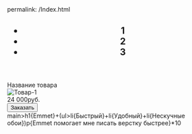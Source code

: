 <!DOCTYPE html>
<html lang="en">
<head>
    <meta charset="UTF-8">
    <meta http-equiv="X-UA-Compatible" content="IE=edge">
    <meta name="viewport" content="width=device-width, initial-scale=1.0">
    <title>Document</title>
    <link rel="stylesheet" href="style.css">
    permalink: /Index.html
</head>
    <body>
    <header>
        <div class="logo"></div>
        <nav>
            <h1>
                <ul>
                    <li>1</li>
                    <li>2</li>
                    <li>3</li>
                </ul>
            </h1>
        </nav>
    </header>
    <section class="cards">
        <article class="card">
            <div class="card-title">Название товара</div>
            <img src="/images/card-item-1.png" alt="Товар-1">
            <div class="card-price"><span class="price-sum">24 000</span><span class="price-cur">руб.</span></div>
            <button>Заказать</button>
        </article>
    </section>
    <main></main>
    main>h1{Emmet}+(ul>li{Быстрый}+li{Удобный}+li{Нескучные обои})p{Emmet помогает мне писать верстку быстрее}*10
</body>
</html>
